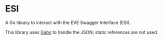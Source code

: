 # ESI

A Go library to interact with the EVE Swagger Interface (ESI).

This library uses [Gabs](https://github.com/Jeffail/gabs) to handle the JSON; static references are not used.

